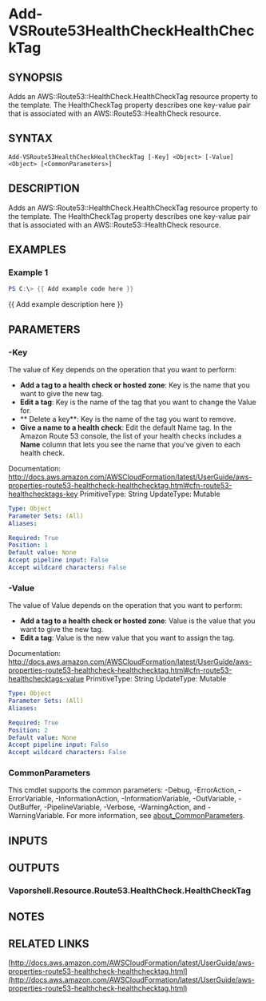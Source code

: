 # Add-VSRoute53HealthCheckHealthCheckTag

## SYNOPSIS
Adds an AWS::Route53::HealthCheck.HealthCheckTag resource property to the template.
The HealthCheckTag property describes one key-value pair that is associated with an AWS::Route53::HealthCheck resource.

## SYNTAX

```
Add-VSRoute53HealthCheckHealthCheckTag [-Key] <Object> [-Value] <Object> [<CommonParameters>]
```

## DESCRIPTION
Adds an AWS::Route53::HealthCheck.HealthCheckTag resource property to the template.
The HealthCheckTag property describes one key-value pair that is associated with an AWS::Route53::HealthCheck resource.

## EXAMPLES

### Example 1
```powershell
PS C:\> {{ Add example code here }}
```

{{ Add example description here }}

## PARAMETERS

### -Key
The value of Key depends on the operation that you want to perform:
+  **Add a tag to a health check or hosted zone**: Key is the name that you want to give the new tag.
+  **Edit a tag**: Key is the name of the tag that you want to change the Value for.
+  ** Delete a key**: Key is the name of the tag you want to remove.
+  **Give a name to a health check**: Edit the default Name tag.
In the Amazon Route 53 console, the list of your health checks includes a **Name** column that lets you see the name that you've given to each health check.

Documentation: http://docs.aws.amazon.com/AWSCloudFormation/latest/UserGuide/aws-properties-route53-healthcheck-healthchecktag.html#cfn-route53-healthchecktags-key
PrimitiveType: String
UpdateType: Mutable

```yaml
Type: Object
Parameter Sets: (All)
Aliases:

Required: True
Position: 1
Default value: None
Accept pipeline input: False
Accept wildcard characters: False
```

### -Value
The value of Value depends on the operation that you want to perform:
+  **Add a tag to a health check or hosted zone**: Value is the value that you want to give the new tag.
+  **Edit a tag**: Value is the new value that you want to assign the tag.

Documentation: http://docs.aws.amazon.com/AWSCloudFormation/latest/UserGuide/aws-properties-route53-healthcheck-healthchecktag.html#cfn-route53-healthchecktags-value
PrimitiveType: String
UpdateType: Mutable

```yaml
Type: Object
Parameter Sets: (All)
Aliases:

Required: True
Position: 2
Default value: None
Accept pipeline input: False
Accept wildcard characters: False
```

### CommonParameters
This cmdlet supports the common parameters: -Debug, -ErrorAction, -ErrorVariable, -InformationAction, -InformationVariable, -OutVariable, -OutBuffer, -PipelineVariable, -Verbose, -WarningAction, and -WarningVariable. For more information, see [about_CommonParameters](http://go.microsoft.com/fwlink/?LinkID=113216).

## INPUTS

## OUTPUTS

### Vaporshell.Resource.Route53.HealthCheck.HealthCheckTag
## NOTES

## RELATED LINKS

[http://docs.aws.amazon.com/AWSCloudFormation/latest/UserGuide/aws-properties-route53-healthcheck-healthchecktag.html](http://docs.aws.amazon.com/AWSCloudFormation/latest/UserGuide/aws-properties-route53-healthcheck-healthchecktag.html)

